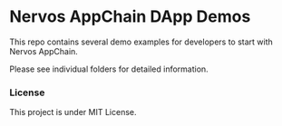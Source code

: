 # Nervos AppChain DApp Demos

This repo contains several demo examples for developers to start with Nervos AppChain.

Please see individual folders for detailed information.

### License
This project is under MIT License.
